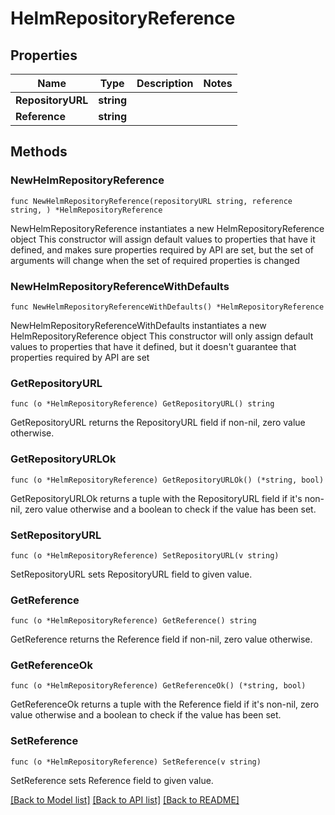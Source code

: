 # HelmRepositoryReference

## Properties

Name | Type | Description | Notes
------------ | ------------- | ------------- | -------------
**RepositoryURL** | **string** |  | 
**Reference** | **string** |  | 

## Methods

### NewHelmRepositoryReference

`func NewHelmRepositoryReference(repositoryURL string, reference string, ) *HelmRepositoryReference`

NewHelmRepositoryReference instantiates a new HelmRepositoryReference object
This constructor will assign default values to properties that have it defined,
and makes sure properties required by API are set, but the set of arguments
will change when the set of required properties is changed

### NewHelmRepositoryReferenceWithDefaults

`func NewHelmRepositoryReferenceWithDefaults() *HelmRepositoryReference`

NewHelmRepositoryReferenceWithDefaults instantiates a new HelmRepositoryReference object
This constructor will only assign default values to properties that have it defined,
but it doesn't guarantee that properties required by API are set

### GetRepositoryURL

`func (o *HelmRepositoryReference) GetRepositoryURL() string`

GetRepositoryURL returns the RepositoryURL field if non-nil, zero value otherwise.

### GetRepositoryURLOk

`func (o *HelmRepositoryReference) GetRepositoryURLOk() (*string, bool)`

GetRepositoryURLOk returns a tuple with the RepositoryURL field if it's non-nil, zero value otherwise
and a boolean to check if the value has been set.

### SetRepositoryURL

`func (o *HelmRepositoryReference) SetRepositoryURL(v string)`

SetRepositoryURL sets RepositoryURL field to given value.


### GetReference

`func (o *HelmRepositoryReference) GetReference() string`

GetReference returns the Reference field if non-nil, zero value otherwise.

### GetReferenceOk

`func (o *HelmRepositoryReference) GetReferenceOk() (*string, bool)`

GetReferenceOk returns a tuple with the Reference field if it's non-nil, zero value otherwise
and a boolean to check if the value has been set.

### SetReference

`func (o *HelmRepositoryReference) SetReference(v string)`

SetReference sets Reference field to given value.



[[Back to Model list]](../README.md#documentation-for-models) [[Back to API list]](../README.md#documentation-for-api-endpoints) [[Back to README]](../README.md)


